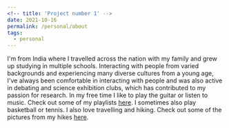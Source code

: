 ```yaml
---
<!-- title: 'Project number 1' -->
date: 2021-10-16
permalink: /personal/about
tags:
  - personal
---
```


I'm from India where I travelled across the nation with my family and grew up studying in multiple schools. Interacting with people from varied backgrounds and experiencing many diverse cultures from a young age, I've always been comfortable in interacting with people and was also active in debating and science exhibition clubs, which has contributed to my passion for research. In my free time I like to play the guitar or listen to music. Check out some of my playlists [here](). I sometimes also play basketball or tennis. I also love travelling and hiking. Check out some of the pictures from my hikes [here]().
